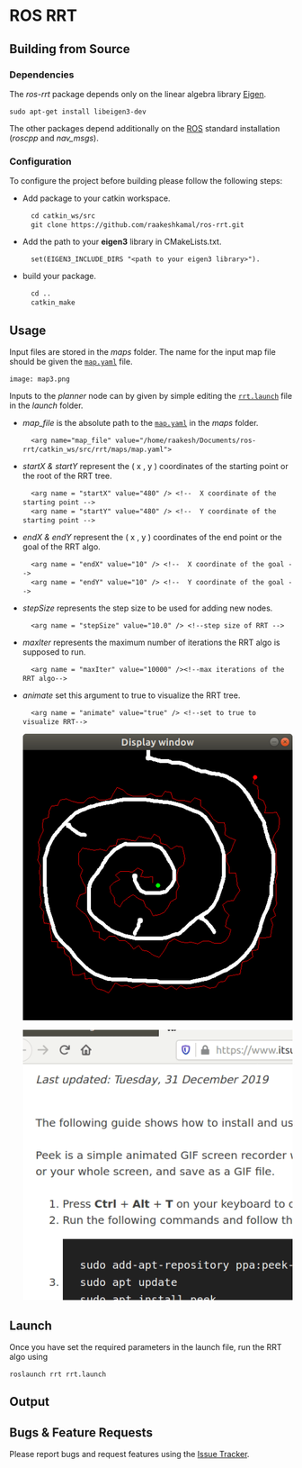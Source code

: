 # ROS RRT

## Building from Source

### Dependencies

The *ros-rrt* package depends only on the linear algebra library [Eigen].

	sudo apt-get install libeigen3-dev

The other packages depend additionally on the [ROS] standard installation (*roscpp* and *nav_msgs*).

### Configuration

To configure the project before building please follow the following steps:
* Add package to your catkin workspace.

		cd catkin_ws/src
		git clone https://github.com/raakeshkamal/ros-rrt.git
* Add the path to your **eigen3** library in CMakeLists.txt.

		set(EIGEN3_INCLUDE_DIRS "<path to your eigen3 library>").
* build your package.

		cd ..
		catkin_make
## Usage

Input files are stored in the *maps* folder. The name for the input map file should be given the  [`map.yaml`](rrt/maps/map.yaml) file.

	image: map3.png

Inputs to the *planner*  node can by given by simple editing the  [`rrt.launch`](rrt/launch/rrt.launch) file in the *launch* folder.

* *map_file* is the absolute path to the  [`map.yaml`](rrt/maps/map.yaml) in the *maps* folder.

		<arg name="map_file" value="/home/raakesh/Documents/ros-rrt/catkin_ws/src/rrt/maps/map.yaml">

* *startX & startY*  represent the ( x , y ) coordinates of the starting point or the root of the RRT tree.

		<arg name = "startX" value="480" /> <!--  X coordinate of the starting point -->
		<arg name = "startY" value="480" /> <!--  Y coordinate of the starting point -->

* *endX & endY*  represent the ( x , y ) coordinates of the end point or the goal of the RRT algo.

		<arg name = "endX" value="10" /> <!--  X coordinate of the goal -->
		<arg name = "endY" value="10" /> <!--  Y coordinate of the goal -->

* *stepSize* represents the step size to be used for adding new nodes.

		<arg name = "stepSize" value="10.0" /> <!--step size of RRT -->

* *maxIter* represents the maximum number of iterations the RRT algo is supposed to run.

		<arg name = "maxIter" value="10000" /><!--max iterations of the RRT algo-->
* *animate* set this argument to true to visualize the RRT tree.

		<arg name = "animate" value="true" /> <!--set to true to visualize RRT-->

    ![map4 demo result](rrt/doc/map4.png)

    ![map1 demo result](rrt/doc/map1.gif)

## Launch
Once you have set the required parameters in the launch file, run the RRT algo using

	roslaunch rrt rrt.launch

## Output

## Bugs & Feature Requests

Please report bugs and request features using the [Issue Tracker](https://github.com/anybotics/grid_map/issues).

[ROS]: http://www.ros.org
[RViz]: http://wiki.ros.org/rviz
[Eigen]: http://eigen.tuxfamily.org
[OpenCV]: http://opencv.org/
[nav_msgs/OccupancyGrid]: http://docs.ros.org/api/nav_msgs/html/msg/OccupancyGrid.html
